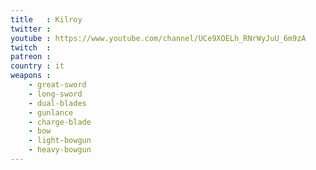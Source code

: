 ```yaml
---
title   : Kilroy
twitter : 
youtube : https://www.youtube.com/channel/UCe9XOELh_RNrWyJuU_6m9zA
twitch  : 
patreon : 
country : it
weapons :
    - great-sword
    - long-sword
    - dual-blades
    - gunlance
    - charge-blade
    - bow
    - light-bowgun
    - heavy-bowgun
---
```


